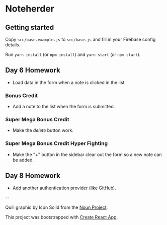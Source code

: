 # Noteherder

## Getting started

Copy `src/base.example.js` to `src/base.js` and fill in your Firebase config details.

Run `yarn install` (or `npm install`) and `yarn start` (or `npm start`).

## Day 6 Homework

* Load data in the form when a note is clicked in the list.

### Bonus Credit

* Add a note to the list when the form is submitted.

### Super Mega Bonus Credit

* Make the _delete_ button work.

### Super Mega Bonus Credit Hyper Fighting

* Make the "+" button in the sidebar clear out the form so a new note can be added.

## Day 8 Homework

* Add another authentication provider (like GitHub).

--

Quill graphic by Icon Solid from the [Noun Project](https://thenounproject.com/).

This project was bootstrapped with [Create React App](https://github.com/facebookincubator/create-react-app).
